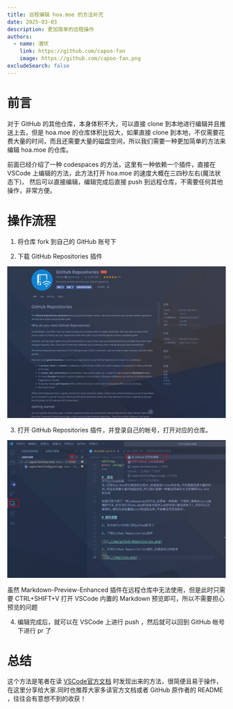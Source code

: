 ```yaml
---
title: 远程编辑 hoa.moe 的方法补充
date: 2025-03-03
description: 更加简单的远程操作
authors:
  - name: 潜伏
    link: https://github.com/capoo-fan
    image: https://github.com/capoo-fan.png
excludeSearch: false
---
```




#  前言
对于 GitHub 的其他仓库，本身体积不大，可以直接 clone 到本地进行编辑并且推送上去，但是 hoa.moe 的仓库体积比较大，如果直接 clone 到本地，不仅需要花费大量的时间，而且还需要大量的磁盘空间，所以我们需要一种更加简单的方法来编辑 hoa.moe 的仓库。

前面已经介绍了一种 codespaces 的方法，这里有一种依赖一个插件，直接在 VSCode 上编辑的方法，此方法打开 hoa.moe 的速度大概在三四秒左右(魔法状态下)， 然后可以直接编辑，编辑完成后直接 push 到远程仓库，不需要任何其他操作，非常方便。

# 操作流程

1. 将仓库 fork 到自己的 GitHub 账号下

2. 下载 GitHub Repositories 插件

![](./img/GitHub-Repositories.png)

3. 打开 GitHub Repositories 插件，并登录自己的帐号，打开对应的仓库。
   
![](./img/teach.png)  

虽然 Markdown-Preview-Enhanced 插件在远程仓库中无法使用，但是此时只需要 CTRL+SHIFT+V 打开 VSCode 内置的 Markdown 预览即可，所以不需要担心预览的问题

4. 编辑完成后，就可以在 VSCode 上进行 push ，然后就可以回到 GitHub 帐号下进行 pr 了
   

# 总结

这个方法是笔者在读 [VSCode官方文档](https://code.visualstudio.com/docs) 时发现出来的方法，很简便且易于操作，在这里分享给大家.同时也推荐大家多读官方文档或者 GitHub 原作者的 README ，往往会有意想不到的收获！